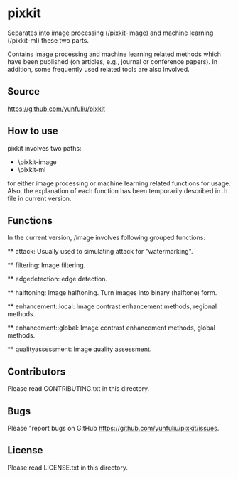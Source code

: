pixkit
======
Separates into image processing (/pixkit-image) and machine learning (/pixkit-ml) these two parts.

Contains image processing and machine learning related methods which have been published (on articles, e.g., journal or conference papers). 
In addition, some frequently used related tools are also involved.

Source
------
<https://github.com/yunfuliu/pixkit>

How to use
----------
pixkit involves two paths:
- \pixkit-image
- \pixkit-ml

for either image processing or machine learning related functions for usage.
Also, the explanation of each function has been temporarily described in .h file in current version.

Functions
---------
In the current version, /image involves following grouped functions:

** attack: Usually used to simulating attack for "watermarking".

** filtering: Image filtering.

** edgedetection: edge detection.

** halftoning: Image halftoning. Turn images into binary (halftone) form.

** enhancement::local: Image contrast enhancement methods, regional methods.

** enhancement::global: Image contrast enhancement methods, global methods.

** qualityassessment: Image quality assessment.

Contributors
------------
Please read CONTRIBUTING.txt in this directory.

Bugs
----
Please "report bugs on GitHub <https://github.com/yunfuliu/pixkit/issues>.

License
-------
Please read LICENSE.txt in this directory.
